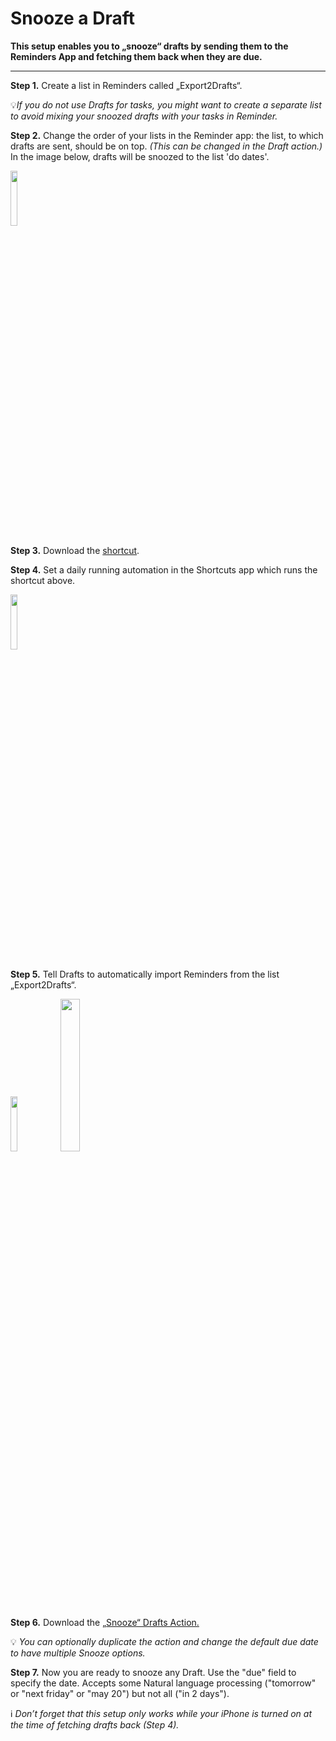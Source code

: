 # Snooze a Draft

**This setup enables you to „snooze“ drafts by sending them to the Reminders App and fetching them back when they are due.**

---

**Step 1.** Create a list in Reminders called „Export2Drafts“. 

💡*If you do not use Drafts for tasks, you might want to create a separate list to avoid mixing your snoozed drafts with your tasks in Reminder.*

**Step 2.** Change the order of your lists in the Reminder app: the list, to which drafts are sent, should be on top. *(This can be changed in the Draft action.)* In the image below, drafts will be snoozed to the list 'do dates'.

<img src="https://i.imgur.com/tDnU3ac.png" width=15% height=15%>

**Step 3.** Download the [shortcut](https://www.icloud.com/shortcuts/853d18084ab5401a949cf46352b965ed).

**Step 4.** Set a daily running automation in the Shortcuts app which runs the shortcut above. 

<img src="https://i.imgur.com/jTGsQoT.png" width=15% height=15%>

**Step 5.** Tell Drafts to automatically import Reminders from the list „Export2Drafts“. 

<img src="https://i.imgur.com/OHvbi2z.png" width=15% height=15%>
<img src="https://i.imgur.com/WtA6LC1.png" width=25% height=25%>

**Step 6.** Download the [„Snooze“ Drafts Action.](https://actions.getdrafts.com/a/1lx)

💡 *You can optionally duplicate the action and change the default due date to have multiple Snooze options.* 

**Step 7.** Now you are ready to snooze any Draft. Use the "due" field to specify the date. Accepts some Natural language processing ("tomorrow" or "next friday" or "may 20") but not all ("in 2 days").

ℹ️ *Don’t forget that this setup only works while your iPhone is turned on at the time of fetching drafts back (Step 4).*
